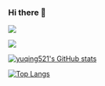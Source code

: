 ### Hi there 👋

![](https://visitor-badge.glitch.me/badge?page_id=yuqing521.readme)

![](http://antzuhl.cn:4000/get/@yuqing521.readme)

[![yuqing521's GitHub stats](https://github-readme-stats.vercel.app/api?username=yuqing521)](https://github.com/yuqing521/github-readme-stats)

[![Top Langs](https://github-readme-stats.vercel.app/api/top-langs/?username=yuqing521&layout=compact&hide=html)](https://github.com/yuqing521/github-readme-stats)

